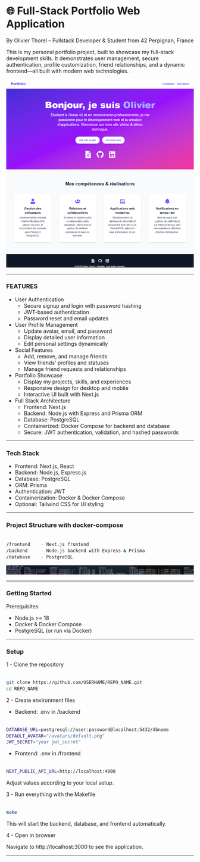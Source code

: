 # 🌐 Full-Stack Portfolio Web Application

By Olivier Thorel – Fullstack Developer & Student from 42 Perpignan, France

This is my personal portfolio project, built to showcase my full-stack development skills. It demonstrates user management, secure authentication, profile customization, friend relationships, and a dynamic frontend—all built with modern web technologies.


<p align="center">
  <img src="https://github.com/othorel/portfolio/blob/main/images/index.png" />
</p>

---

### FEATURES

- User Authentication
  - Secure signup and login with password hashing
  - JWT-based authentication
  - Password reset and email updates
- User Profile Management
  - Update avatar, email, and password
  - Display detailed user information
  - Edit personal settings dynamically
- Social Features
  - Add, remove, and manage friends
  - View friends’ profiles and statuses
  - Manage friend requests and relationships
- Portfolio Showcase
  - Display my projects, skills, and experiences
  - Responsive design for desktop and mobile
  - Interactive UI built with Next.js
- Full Stack Architecture
  - Frontend: Next.js
  - Backend: Node.js with Express and Prisma ORM
  - Database: PostgreSQL
  - Containerized: Docker Compose for backend and database
  - Secure: JWT authentication, validation, and hashed passwords

---

### Tech Stack

- Frontend: Next.js, React
- Backend: Node.js, Express.js
- Database: PostgreSQL
- ORM: Prisma
- Authentication: JWT
- Containerization: Docker & Docker Compose
- Optional: Tailwind CSS for UI styling

---

### Project Structure with docker-compose

```bash

/frontend    - Next.js frontend
/backend     - Node.js backend with Express & Prisma
/database    - PostgreSQL

```

<p align="center">
  <img src="https://github.com/othorel/portfolio/blob/main/images/docker.png" />
</p>

---

### Getting Started

Prerequisites

- Node.js >= 18
- Docker & Docker Compose
- PostgreSQL (or run via Docker)

---

### Setup

1 - Clone the repository

```bash

git clone https://github.com/USERNAME/REPO_NAME.git
cd REPO_NAME

```
2 - Create environment files

- Backend: .env in /backend

```bash

DATABASE_URL=postgresql://user:password@localhost:5432/dbname
DEFAULT_AVATAR="/avatars/default.png"
JWT_SECRET="your jwt_secret"

```

- Frontend: .env in /frontend

```bash

NEXT_PUBLIC_API_URL=http://localhost:4000

```
Adjust values according to your local setup.

3 - Run everything with the Makefile

```bash

make

```

This will start the backend, database, and frontend automatically.

4 - Open in browser

Navigate to http://localhost:3000 to see the application.

---
